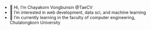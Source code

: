 - 👋 Hi, I’m Chayakorn Vongbunsin @TaeCV
- 👀 I’m interested in web development, data sci, and machine learning
- 🌱 I’m currently learning in the faculty of computer engineering, Chulalongkorn University

<!---
TaeCV/TaeCV is a ✨ special ✨ repository because its `README.md` (this file) appears on your GitHub profile.
You can click the Preview link to take a look at your changes.
--->
